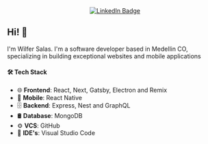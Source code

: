 <div align="center">
  <a href="https://www.linkedin.com/in/wilfer-salas-9760861a3" target="_blank">
    <img src="https://img.shields.io/badge/LinkedIn-blue?style=for-the-badge&logo=linkedin&logoColor=white" alt="LinkedIn Badge"/>
  </a>
</div>

<h2>Hi! 👋</h2>

I'm Wilfer Salas. I'm a software developer based in Medellin CO, specializing in building exceptional websites and mobile applications

<h4>🛠 Tech Stack</h4>

- 🌐  **Frontend**:  React, Next, Gatsby, Electron and Remix
- 📱  **Mobile**:  React Native
- 🗄  **Backend**:  Express, Nest and GraphQL
- 🛢  **Database**:  MongoDB
- ⚙️  **VCS**:   GitHub
- 🔧  **IDE's**:  Visual Studio Code
